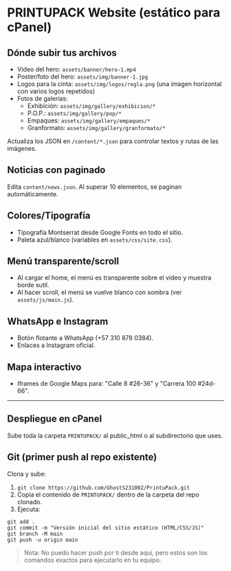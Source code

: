 
# PRINTUPACK Website (estático para cPanel)

## Dónde subir tus archivos
- Video del hero: `assets/banner/hero-1.mp4`
- Poster/foto del hero: `assets/img/banner-1.jpg`
- Logos para la cinta: `assets/img/logos/regla.png` (una imagen horizontal con varios logos repetidos)
- Fotos de galerías:
  - Exhibición: `assets/img/gallery/exhibicion/*`
  - P.O.P.: `assets/img/gallery/pop/*`
  - Empaques: `assets/img/gallery/empaques/*`
  - Granformato: `assets/img/gallery/granformato/*`

Actualiza los JSON en `/content/*.json` para controlar textos y rutas de las imágenes.

## Noticias con paginado
Edita `content/news.json`. Al superar 10 elementos, se paginan automáticamente.

## Colores/Tipografía
- Tipografía Montserrat desde Google Fonts en todo el sitio.
- Paleta azul/blanco (variables en `assets/css/site.css`).

## Menú transparente/scroll
- Al cargar el home, el menú es transparente sobre el video y muestra borde sutil.
- Al hacer scroll, el menú se vuelve blanco con sombra (ver `assets/js/main.js`).

## WhatsApp e Instagram
- Botón flotante a WhatsApp (+57 310 878 0384).
- Enlaces a Instagram oficial.

## Mapa interactivo
- Iframes de Google Maps para: "Calle 8 #26-36" y "Carrera 100 #24d-66".

---

## Despliegue en cPanel
Sube toda la carpeta `PRINTUPACK/` al public_html o al subdirectorio que uses.

## Git (primer push al repo existente)
Clona y sube:
1) `git clone https://github.com/GhostS231002/PrintuPack.git`
2) Copia el contenido de `PRINTUPACK/` dentro de la carpeta del repo clonado.
3) Ejecuta:
```
git add .
git commit -m "Versión inicial del sitio estático (HTML/CSS/JS)"
git branch -M main
git push -u origin main
```
> Nota: No puedo hacer push por ti desde aquí, pero estos son los comandos exactos para ejecutarlo en tu equipo.
